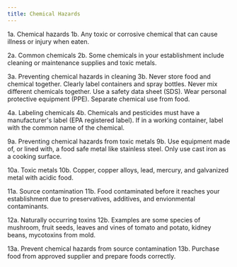 ```yaml
---
title: Chemical Hazards
---
```


1a. Chemical hazards
1b. Any toxic or corrosive chemical that can cause illness or injury when eaten.

2a. Common chemicals
2b. Some chemicals in your establishment include cleaning or maintenance supplies and toxic metals.

3a. Preventing chemical hazards in cleaning
3b. Never store food and chemical together. Clearly label containers and spray bottles. Never mix different chemicals together. Use a safety data sheet (SDS). Wear personal protective equipment (PPE). Separate chemical use from food.

4a. Labeling chemicals
4b. Chemicals and pesticides must have a manufacturer's label (EPA registered label). If in a working container, label with the common name of the chemical.

9a. Preventing chemical hazards from toxic metals
9b. Use equipment made of, or lined with, a food safe metal like stainless steel. Only use cast iron as a cooking surface.

10a. Toxic metals
10b. Copper, copper alloys, lead, mercury, and galvanized metal with acidic food.

11a. Source contamination
11b. Food contaminated before it reaches your establishment due to preservatives, additives, and envionmental contaminants.

12a. Naturally occurring toxins
12b. Examples are some species of mushroom, fruit seeds, leaves and vines of tomato and potato, kidney beans, mycotoxins from mold.

13a. Prevent chemical hazards from source contamination
13b. Purchase food from approved supplier and prepare foods correctly.